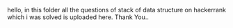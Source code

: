 hello,
in this folder all the questions of stack of data structure on hackerrank which i was solved is uploaded here.
Thank You..
